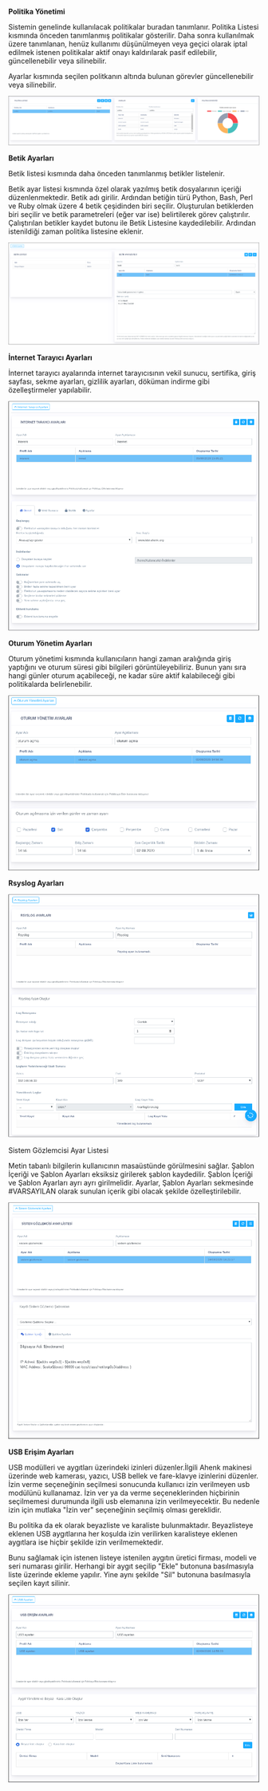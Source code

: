 **Politika Yönetimi**

Sistemin genelinde kullanılacak politikalar buradan tanımlanır.
Politika Listesi kısmında önceden tanımlanmış politikalar gösterilir.
Daha sonra kullanılmak üzere tanımlanan, henüz kullanımı düşünülmeyen veya 
geçici olarak iptal edilmek istenen politikalar aktif onayı kaldırılarak pasif edilebilir, güncellenebilir 
veya silinebilir.

Ayarlar kısmında seçilen politkanın altında bulunan görevler güncellenebilir veya silinebilir. 

![Politika_Listesi](../images/politikayonetimi/politikalistesi.png)

**Betik Ayarları**

Betik listesi kısmında daha önceden tanımlanmış betikler listelenir. 

Betik ayar listesi kısmında özel olarak yazılmış betik dosyalarının içeriği düzenlenmektedir. Betik adı girilir. 
Ardından betiğin türü Python, Bash, Perl ve Ruby olmak üzere 4 betik çeşidinden biri seçilir. 
Oluşturulan betiklerden biri seçilir ve betik parametreleri (eğer var ise) belirtilerek görev çalıştırılır.
Çalıştırılan betikler kaydet butonu ile Betik Listesine kaydedilebilir. Ardından istenildiği zaman politika
listesine eklenir.

![Betik](../images/politikayonetimi/betik.png)

**İnternet Tarayıcı Ayarları**

İnternet tarayıcı ayalarında internet tarayıcısının vekil sunucu, sertifika, giriş sayfası, 
sekme ayarları, gizlilik ayarları, döküman indirme gibi özelleştirmeler yapılabilir.

![Tarayıcı](../images/politikayonetimi/internet.png)

**Oturum Yönetim Ayarları**

Oturum yönetimi kısmında kullanıcıların hangi zaman aralığında giriş yaptığını ve oturum süresi gibi bilgileri görüntüleyebiliriz.
 Bunun yanı sıra hangi günler oturum açabileceği, ne kadar süre aktif kalabileceği gibi politikalarda belirlenebilir.

![Oturum_Yonetimi](../images/politikayonetimi/oturumyonetimi.png)

**Rsyslog Ayarları**

![Rsyslog](../images/politikayonetimi/rsyslog.png)

Sistem Gözlemcisi Ayar Listesi

Metin tabanlı bilgilerin kullanıcının masaüstünde görülmesini sağlar. Şablon İçeriği 
ve Şablon Ayarları eksiksiz girilerek şablon kaydedilir. 
Şablon İçeriği ve Şablon Ayarları ayrı ayrı girilmelidir. Ayarlar, Şablon Ayarları 
sekmesinde #VARSAYILAN olarak sunulan içerik gibi olacak şekilde özelleştirilebilir.

![Sistem_Gozlemci](../images/politikayonetimi/sistemgozlemcisi.png)

**USB Erişim Ayarları**

USB modülleri ve aygıtları üzerindeki izinleri düzenler.İlgili Ahenk makinesi üzerinde web kamerası, yazıcı, USB bellek ve fare-klavye izinlerini düzenler. 
İzin verme seçeneğinin seçilmesi sonucunda kullanıcı izin verilmeyen usb modülünü kullanamaz. İzin ver ya da verme
 seçeneklerinden hiçbirinin seçilmemesi durumunda ilgili usb elemanına izin verilmeyecektir. 
Bu nedenle izin için mutlaka "İzin ver" seçeneğinin seçilmiş olması gereklidir.

Bu politika da ek olarak beyazliste ve karaliste bulunmaktadır. Beyazlisteye eklenen USB aygıtlarına 
her koşulda izin verilirken karalisteye eklenen aygıtlara ise hiçbir şekilde izin verilmemektedir.

Bunu sağlamak için istenen listeye istenilen aygıtın üretici firması, modeli ve seri numarası girilir. Herhangi bir aygıt
seçilip "Ekle" butonuna basılmasıyla liste üzerinde ekleme yapılır. Yine aynı şekilde "Sil" butonuna basılmasıyla 
seçilen kayıt silinir.

![USB_Ayarlari](../images/politikayonetimi/usbayarlari.png)


